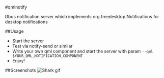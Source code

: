 #qmlnotify

Dbus notification server which implements org.freedesktop.Notifications for desktop notifications

##Usage

* Start the server 
* Test via notify-send or similar
* Write your own qml component and start the server with param `--qml $YOUR_QML_NOTIFICATION_COMPONENT`
* Enjoy!

##Screenshots
![Shark gif](https://raw.githubusercontent.com/alamminsalo/qmlnotify/master/screenshots/record.gif)

